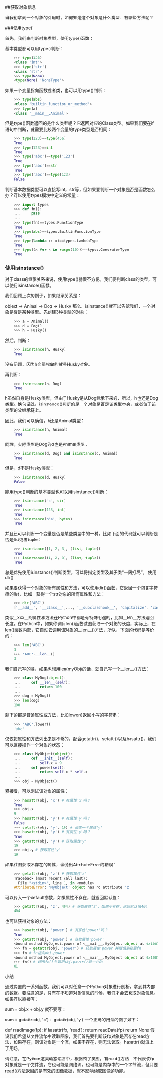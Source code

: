 ##获取对象信息

当我们拿到一个对象的引用时，如何知道这个对象是什么类型、有哪些方法呢？

###使用type()

首先，我们来判断对象类型，使用type()函数：

基本类型都可以用type()判断：
```python
    >>> type(123)
    <class 'int'>
    >>> type('str')
    <class 'str'>
    >>> type(None)
    <type(None) 'NoneType'>
```
如果一个变量指向函数或者类，也可以用type()判断：
```python
    >>> type(abs)
    <class 'builtin_function_or_method'>
    >>> type(a)
    <class '__main__.Animal'>
```
但是type()函数返回的是什么类型呢？它返回对应的Class类型。如果我们要在if语句中判断，就需要比较两个变量的type类型是否相同：
```python
    >>> type(123)==type(456)
    True
    >>> type(123)==int
    True
    >>> type('abc')==type('123')
    True
    >>> type('abc')==str
    True
    >>> type('abc')==type(123)
    False
```
判断基本数据类型可以直接写int，str等，但如果要判断一个对象是否是函数怎么办？可以使用types模块中定义的常量：
```python
    >>> import types
    >>> def fn():
    ...     pass
    ...
    >>> type(fn)==types.FunctionType
    True
    >>> type(abs)==types.BuiltinFunctionType
    True
    >>> type(lambda x: x)==types.LambdaType
    True
    >>> type((x for x in range(10)))==types.GeneratorType
    True
```
### 使用isinstance()

对于class的继承关系来说，使用type()就很不方便。我们要判断class的类型，可以使用isinstance()函数。

我们回顾上次的例子，如果继承关系是：

object -> Animal -> Dog -> Husky
那么，isinstance()就可以告诉我们，一个对象是否是某种类型。先创建3种类型的对象：
```python
    >>> a = Animal()
    >>> d = Dog()
    >>> h = Husky()
```
然后，判断：
```python
    >>> isinstance(h, Husky)
    True
```
没有问题，因为h变量指向的就是Husky对象。

再判断：
```python
    >>> isinstance(h, Dog)
    True
```
h虽然自身是Husky类型，但由于Husky是从Dog继承下来的，所以，h也还是Dog类型。换句话说，isinstance()判断的是一个对象是否是该类型本身，或者位于该类型的父继承链上。

因此，我们可以确信，h还是Animal类型：
```python
    >>> isinstance(h, Animal)
    True
```
同理，实际类型是Dog的d也是Animal类型：
```python
    >>> isinstance(d, Dog) and isinstance(d, Animal)
    True
```
但是，d不是Husky类型：
```python
    >>> isinstance(d, Husky)
    False
```
能用type()判断的基本类型也可以用isinstance()判断：
```python
    >>> isinstance('a', str)
    True
    >>> isinstance(123, int)
    True
    >>> isinstance(b'a', bytes)
    True
```
并且还可以判断一个变量是否是某些类型中的一种，比如下面的代码就可以判断是否是list或者tuple：
```python
    >>> isinstance([1, 2, 3], (list, tuple))
    True
    >>> isinstance((1, 2, 3), (list, tuple))
    True
```
 总是优先使用isinstance()判断类型，可以将指定类型及其子类“一网打尽”。
使用dir()

如果要获得一个对象的所有属性和方法，可以使用dir()函数，它返回一个包含字符串的list，比如，获得一个str对象的所有属性和方法：
```python
    >>> dir('ABC')
    ['__add__', '__class__',..., '__subclasshook__', 'capitalize', 'casefold',..., 'zfill']
```
类似__xxx__的属性和方法在Python中都是有特殊用途的，比如__len__方法返回长度。在Python中，如果你调用len()函数试图获取一个对象的长度，实际上，在len()函数内部，它自动去调用该对象的__len__()方法，所以，下面的代码是等价的：
```python
    >>> len('ABC')
    3
    >>> 'ABC'.__len__()
    3
```
我们自己写的类，如果也想用len(myObj)的话，就自己写一个__len__()方法：
```python
    >>> class MyDog(object):
    ...     def __len__(self):
    ...         return 100
    ...
    >>> dog = MyDog()
    >>> len(dog)
    100
```
剩下的都是普通属性或方法，比如lower()返回小写的字符串：
```python
    >>> 'ABC'.lower()
    'abc'
```
仅仅把属性和方法列出来是不够的，配合getattr()、setattr()以及hasattr()，我们可以直接操作一个对象的状态：
```python
    >>> class MyObject(object):
    ...     def __init__(self):
    ...         self.x = 9
    ...     def power(self):
    ...         return self.x * self.x
    ...
    >>> obj = MyObject()
```
紧接着，可以测试该对象的属性：
```python
    >>> hasattr(obj, 'x') # 有属性'x'吗？
    True
    >>> obj.x
    9
    >>> hasattr(obj, 'y') # 有属性'y'吗？
    False
    >>> setattr(obj, 'y', 19) # 设置一个属性'y'
    >>> hasattr(obj, 'y') # 有属性'y'吗？
    True
    >>> getattr(obj, 'y') # 获取属性'y'
    19
    >>> obj.y # 获取属性'y'
    19
```
如果试图获取不存在的属性，会抛出AttributeError的错误：
```python
    >>> getattr(obj, 'z') # 获取属性'z'
    Traceback (most recent call last):
      File "<stdin>", line 1, in <module>
    AttributeError: 'MyObject' object has no attribute 'z'
```
可以传入一个default参数，如果属性不存在，就返回默认值：
```python
    >>> getattr(obj, 'z', 404) # 获取属性'z'，如果不存在，返回默认值404
    404
```
也可以获得对象的方法：
```python
    >>> hasattr(obj, 'power') # 有属性'power'吗？
    True
    >>> getattr(obj, 'power') # 获取属性'power'
    <bound method MyObject.power of <__main__.MyObject object at 0x10077a6a0>>
    >>> fn = getattr(obj, 'power') # 获取属性'power'并赋值到变量fn
    >>> fn # fn指向obj.power
    <bound method MyObject.power of <__main__.MyObject object at 0x10077a6a0>>
    >>> fn() # 调用fn()与调用obj.power()是一样的
    81
```
小结

通过内置的一系列函数，我们可以对任意一个Python对象进行剖析，拿到其内部的数据。要注意的是，只有在不知道对象信息的时候，我们才会去获取对象信息。如果可以直接写：

sum = obj.x + obj.y
就不要写：

sum = getattr(obj, 'x') + getattr(obj, 'y')
一个正确的用法的例子如下：

def readImage(fp):
    if hasattr(fp, 'read'):
        return readData(fp)
    return None
假设我们希望从文件流fp中读取图像，我们首先要判断该fp对象是否存在read方法，如果存在，则该对象是一个流，如果不存在，则无法读取。hasattr()就派上了用场。

请注意，在Python这类动态语言中，根据鸭子类型，有read()方法，不代表该fp对象就是一个文件流，它也可能是网络流，也可能是内存中的一个字节流，但只要read()方法返回的是有效的图像数据，就不影响读取图像的功能。